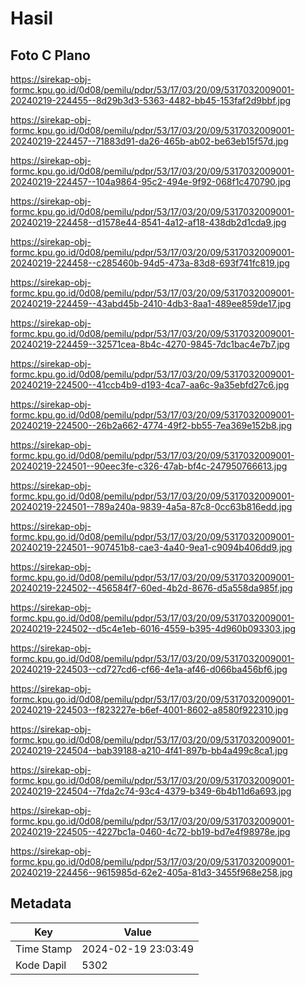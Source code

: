 # Hasil

## Foto C Plano

https://sirekap-obj-formc.kpu.go.id/0d08/pemilu/pdpr/53/17/03/20/09/5317032009001-20240219-224455--8d29b3d3-5363-4482-bb45-153faf2d9bbf.jpg

https://sirekap-obj-formc.kpu.go.id/0d08/pemilu/pdpr/53/17/03/20/09/5317032009001-20240219-224457--71883d91-da26-465b-ab02-be63eb15f57d.jpg

https://sirekap-obj-formc.kpu.go.id/0d08/pemilu/pdpr/53/17/03/20/09/5317032009001-20240219-224457--104a9864-95c2-494e-9f92-068f1c470790.jpg

https://sirekap-obj-formc.kpu.go.id/0d08/pemilu/pdpr/53/17/03/20/09/5317032009001-20240219-224458--d1578e44-8541-4a12-af18-438db2d1cda9.jpg

https://sirekap-obj-formc.kpu.go.id/0d08/pemilu/pdpr/53/17/03/20/09/5317032009001-20240219-224458--c285460b-94d5-473a-83d8-693f741fc819.jpg

https://sirekap-obj-formc.kpu.go.id/0d08/pemilu/pdpr/53/17/03/20/09/5317032009001-20240219-224459--43abd45b-2410-4db3-8aa1-489ee859de17.jpg

https://sirekap-obj-formc.kpu.go.id/0d08/pemilu/pdpr/53/17/03/20/09/5317032009001-20240219-224459--32571cea-8b4c-4270-9845-7dc1bac4e7b7.jpg

https://sirekap-obj-formc.kpu.go.id/0d08/pemilu/pdpr/53/17/03/20/09/5317032009001-20240219-224500--41ccb4b9-d193-4ca7-aa6c-9a35ebfd27c6.jpg

https://sirekap-obj-formc.kpu.go.id/0d08/pemilu/pdpr/53/17/03/20/09/5317032009001-20240219-224500--26b2a662-4774-49f2-bb55-7ea369e152b8.jpg

https://sirekap-obj-formc.kpu.go.id/0d08/pemilu/pdpr/53/17/03/20/09/5317032009001-20240219-224501--90eec3fe-c326-47ab-bf4c-247950766613.jpg

https://sirekap-obj-formc.kpu.go.id/0d08/pemilu/pdpr/53/17/03/20/09/5317032009001-20240219-224501--789a240a-9839-4a5a-87c8-0cc63b816edd.jpg

https://sirekap-obj-formc.kpu.go.id/0d08/pemilu/pdpr/53/17/03/20/09/5317032009001-20240219-224501--907451b8-cae3-4a40-9ea1-c9094b406dd9.jpg

https://sirekap-obj-formc.kpu.go.id/0d08/pemilu/pdpr/53/17/03/20/09/5317032009001-20240219-224502--456584f7-60ed-4b2d-8676-d5a558da985f.jpg

https://sirekap-obj-formc.kpu.go.id/0d08/pemilu/pdpr/53/17/03/20/09/5317032009001-20240219-224502--d5c4e1eb-6016-4559-b395-4d960b093303.jpg

https://sirekap-obj-formc.kpu.go.id/0d08/pemilu/pdpr/53/17/03/20/09/5317032009001-20240219-224503--cd727cd6-cf66-4e1a-af46-d066ba456bf6.jpg

https://sirekap-obj-formc.kpu.go.id/0d08/pemilu/pdpr/53/17/03/20/09/5317032009001-20240219-224503--f823227e-b6ef-4001-8602-a8580f922310.jpg

https://sirekap-obj-formc.kpu.go.id/0d08/pemilu/pdpr/53/17/03/20/09/5317032009001-20240219-224504--bab39188-a210-4f41-897b-bb4a499c8ca1.jpg

https://sirekap-obj-formc.kpu.go.id/0d08/pemilu/pdpr/53/17/03/20/09/5317032009001-20240219-224504--7fda2c74-93c4-4379-b349-6b4b11d6a693.jpg

https://sirekap-obj-formc.kpu.go.id/0d08/pemilu/pdpr/53/17/03/20/09/5317032009001-20240219-224505--4227bc1a-0460-4c72-bb19-bd7e4f98978e.jpg

https://sirekap-obj-formc.kpu.go.id/0d08/pemilu/pdpr/53/17/03/20/09/5317032009001-20240219-224456--9615985d-62e2-405a-81d3-3455f968e258.jpg


## Metadata

| Key        | Value               |
| ---------- | ------------------- |
| Time Stamp | 2024-02-19 23:03:49 |
| Kode Dapil | 5302                |



